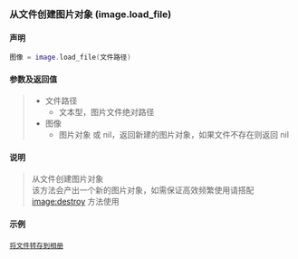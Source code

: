 ### 从文件创建图片对象 \(**image\.load\_file**\)


#### 声明
```lua
图像 = image.load_file(文件路径)
```


#### 参数及返回值
> - 文件路径
>   - 文本型，图片文件绝对路径
> - 图像
>   - 图片对象 或 nil，返回新建的图片对象，如果文件不存在则返回 nil


#### 说明
> 从文件创建图片对象  
> 该方法会产出一个新的图片对象，如需保证高效频繁使用请搭配 [image:destroy](/Handbook/image/_destroy.md) 方法使用  


#### 示例  
[`将文件转存到相册`](/Handbook/image/_save_to_album.md)  

